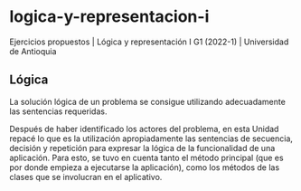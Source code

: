 # logica-y-representacion-i
Ejercicios propuestos | Lógica y representación I G1 (2022-1) | Universidad de Antioquia

## Lógica
La solución lógica de un problema se consigue utilizando adecuadamente las sentencias requeridas.  

Después de haber identificado los actores del problema, en esta Unidad repacé lo que es la utilización apropiadamente las sentencias de secuencia, decisión y repetición para expresar la lógica de la funcionalidad de una aplicación. Para esto, se tuvo en cuenta tanto el método principal (que es por donde empieza a ejecutarse la aplicación), como los métodos de las clases que se involucran en el aplicativo.

